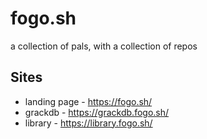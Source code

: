 # fogo.sh

a collection of pals, with a collection of repos

## Sites

- landing page - https://fogo.sh/
- grackdb - https://grackdb.fogo.sh/
- library - https://library.fogo.sh/
